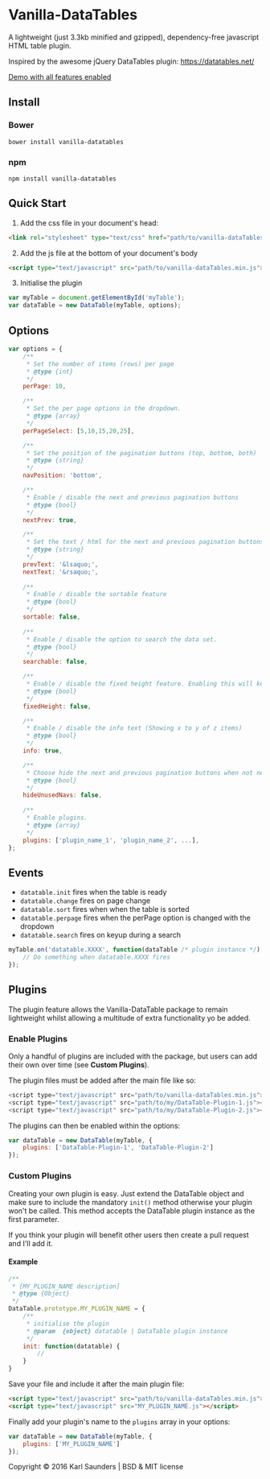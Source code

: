 # Vanilla-DataTables
A lightweight (just 3.3kb minified and gzipped), dependency-free javascript HTML table plugin.

Inspired by the awesome jQuery DataTables plugin: https://datatables.net/

[Demo with all features enabled](http://codepen.io/Mobius1/full/VadmKb/)

## Install

### Bower
```
bower install vanilla-datatables
```

### npm
```
npm install vanilla-datatables
```

## Quick Start

1. Add the css file in your document's head:

```html
<link rel="stylesheet" type="text/css" href="path/to/vanilla-dataTables.min.css">
```

2. Add the js file at the bottom of your document's body

```html
<script type="text/javascript" src="path/to/vanilla-dataTables.min.js"></script>
```

3. Initialise the plugin

```javascript
var myTable = document.getElementById('myTable');
var dataTable = new DataTable(myTable, options);
```

## Options

```javascript
var options = {
	/**
	 * Set the number of items (rows) per page
	 * @type {int}
	 */
	perPage: 10,

	/**
	 * Set the per page options in the dropdown.
	 * @type {array}
	 */
	perPageSelect: [5,10,15,20,25],

	/**
	 * Set the position of the pagination buttons (top, bottom, both)
	 * @type {string}
	 */
	navPosition: 'bottom',

	/**
	 * Enable / disable the next and previous pagination buttons
	 * @type {bool}
	 */
	nextPrev: true,

	/**
	 * Set the text / html for the next and previous pagination buttons
	 * @type {string}
	 */
	prevText: '&lsaquo;',
	nextText: '&rsaquo;',
	
	/**
	 * Enable / disable the sortable feature
	 * @type {bool}
	 */
	sortable: false,
	
	/**
	 * Enable / disable the option to search the data set.
	 * @type {bool}
	 */
	searchable: false,

	/**
	 * Enable / disable the fixed height feature. Enabling this will keep the bottom container fixed in place
	 * @type {bool}
	 */
	fixedHeight: false,

	/**
	 * Enable / disable the info text (Showing x to y of z items)
	 * @type {bool}
	 */
	info: true,

	/**
	 * Choose hide the next and previous pagination buttons when not needed. Leaving this disabled will just disable the buttons.
	 * @type {bool}
	 */
	hideUnusedNavs: false,
	
	/**
	 * Enable plugins.
	 * @type {array}
	 */
	plugins: ['plugin_name_1', 'plugin_name_2', ...],	
};
```

## Events

* `datatable.init` fires when the table is ready
* `datatable.change` fires on page change
* `datatable.sort` fires when when the table is sorted
* `datatable.perpage` fires when the perPage option is changed with the dropdown
* `datatable.search` fires on keyup during a search

```javascript
myTable.on('datatable.XXXX', function(dataTable /* plugin instance */) {
	// Do something when datatable.XXXX fires
});
```

## Plugins
The plugin feature allows the Vanilla-DataTable package to remain lightweight whilst allowing a multitude of extra functionality yo be added.

### Enable Plugins
Only a handful of plugins are included with the package, but users can add their own over time (see **Custom Plugins**).

The plugin files must be added after the main file like so:

``` javascript
<script type="text/javascript" src="path/to/vanilla-dataTables.min.js"></script>
<script type="text/javascript" src="path/to/my/DataTable-Plugin-1.js"></script>
<script type="text/javascript" src="path/to/my/DataTable-Plugin-2.js"></script>
```

The plugins can then be enabled within the options:

```javascript
var dataTable = new DataTable(myTable, {
    plugins: ['DataTable-Plugin-1', 'DataTable-Plugin-2']
});
```

### Custom Plugins
Creating your own plugin is easy. Just extend the DataTable object and make sure to include the mandatory `init()` method otherwise your plugin won't be called. This method accepts the DataTable plugin instance as the first parameter.

If you think your plugin will benefit other users then create a pull request and I'll add it.

#### Example
```javascript
/**
 * [MY_PLUGIN_NAME description]
 * @type {Object}
 */
DataTable.prototype.MY_PLUGIN_NAME = {
	/**
	 * initialise the plugin
	 * @param  {object} datatable | DataTable plugin instance
	 */
	init: function(datatable) {
		//
	}
}
```
Save your file and include it after the main plugin file:
```html
<script type="text/javascript" src="path/to/vanilla-dataTables.min.js"></script>
<script type="text/javascript" src="MY_PLUGIN_NAME.js"></script>
```

Finally add your plugin's name to the `plugins` array in your options:
```javascript
var dataTable = new DataTable(myTable, {
    plugins: ['MY_PLUGIN_NAME']
});
```

Copyright © 2016 Karl Saunders | BSD & MIT license
